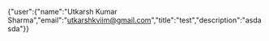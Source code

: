 {"user":{"name":"Utkarsh Kumar Sharma","email":"utkarshkviim@gmail.com","title":"test","description":"asdasda"}}